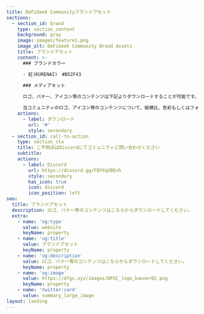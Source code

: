 ```yaml
---
title: DeFiGeek Communityブランドアセット
sections:
  - section_id: brand
    type: section_content
    background: gray
    image: images/feature1.png
    image_alt: DeFiGeek Community Brand Assets
    title: ブランドアセット
    content: >-
      ### ブランドカラー

      - 紅(KURENAI)　#B52F43
      
      ### メディアキット

      ロゴ、バナー、アイコン等のコンテンツは下記よりダウンロードすることが可能です。

      当コミュニティのロゴ、アイコン等のコンテンツについて、縦横比、色彩もしくはフォントを改変すること、その他シンボルに追加したり除去することを禁止します。
    actions:
      - label: ダウンロード
        url: '#'
        style: secondary
  - section_id: call-to-action
    type: section_cta
    title: ご不明点はDiscordにてコミュニティに問い合わせください
    subtitle: 
    actions:
      - label: Discord
        url: https://discord.gg/FQYXqVBEnh
        style: secondary
        has_icon: true
        icon: discord
        icon_position: left
seo:
  title: ブランドアセット
  description: ロゴ、バナー等のコンテンツはこちらからダウンロードしてください。
  extra:
    - name: 'og:type'
      value: website
      keyName: property
    - name: 'og:title'
      value: ブランドアセット
      keyName: property
    - name: 'og:description'
      value: ロゴ、バナー等のコンテンツはこちらからダウンロードしてください。
      keyName: property
    - name: 'og:image'
      value: https://dfgc.xyz/images/DFGC_logo_banner02.png
      keyName: property
    - name: 'twitter:card'
      value: summary_large_image
layout: landing
---
```

